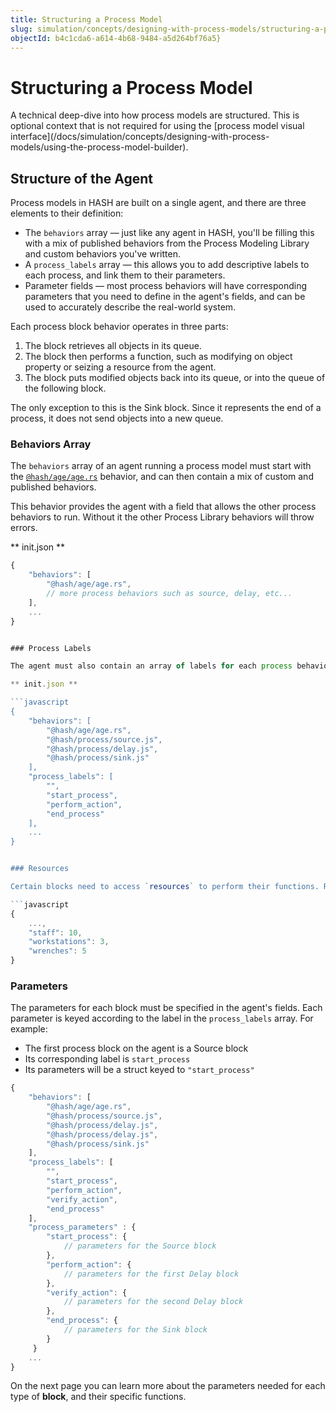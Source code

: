 ```yaml
---
title: Structuring a Process Model
slug: simulation/concepts/designing-with-process-models/structuring-a-process-model
objectId: b4c1cda6-a614-4b68-9484-a5d264bf76a5}
---
```


# Structuring a Process Model

<Hint style="info">
A technical deep-dive into how process models are structured. This is optional context that is not required for using the [process model visual interface](/docs/simulation/concepts/designing-with-process-models/using-the-process-model-builder).
</Hint>

## Structure of the Agent

Process models in HASH are built on a single agent, and there are three elements to their definition:

* The `behaviors` array — just like any agent in HASH, you'll be filling this with a mix of published behaviors from the Process Modeling Library and custom behaviors you've written.
* A `process_labels` array — this allows you to add descriptive labels to each process, and link them to their parameters.
* Parameter fields — most process behaviors will have corresponding parameters that you need to define in the agent's fields, and can be used to accurately describe the real-world system.

Each process block behavior operates in three parts:

1. The block retrieves all objects in its queue.
2. The block then performs a function, such as modifying on object property or seizing a resource from the agent.
3. The block puts modified objects back into its queue, or into the queue of the following block.

<Hint style="warning">
The only exception to this is the Sink block. Since it represents the end of a process, it does not send objects into a new queue.
</Hint>

### Behaviors Array

The `behaviors` array of an agent running a process model must start with the [`@hash/age/age.rs`](/@hash/age) behavior, and can then contain a mix of custom and published behaviors.

<Hint style="warning">
This behavior provides the agent with a field that allows the other process behaviors to run. Without it the other Process Library behaviors will throw errors.
</Hint>

** init.json **

```javascript
{
    "behaviors": [
        "@hash/age/age.rs",
        // more process behaviors such as source, delay, etc...
    ],
    ...
}


### Process Labels

The agent must also contain an array of labels for each process behavior. The labels allow you to give a descriptive name to each block. Only the behaviors listed on the following Process Behaviors page require a label; all other published or custom behaviors should have a `""` placeholder string.

** init.json **

```javascript
{
    "behaviors": [
        "@hash/age/age.rs",
        "@hash/process/source.js", 
        "@hash/process/delay.js", 
        "@hash/process/sink.js"
    ],
    "process_labels": [
        "",
        "start_process",
        "perform_action",
        "end_process"
    ],
    ...
}


### Resources

Certain blocks need to access `resources` to perform their functions. Resources can represent any quantifiable thing required to complete a task, for instance: staff, workstations, and wrenches. Resources should be represented on the process agents state as a field, with a number value representing how many are currently available. For example:

```javascript
{
    ...,
    "staff": 10,
    "workstations": 3,
    "wrenches": 5
}
```

### Parameters

The parameters for each block must be specified in the agent's fields. Each parameter is keyed according to the label in the `process_labels` array. For example:

* The first process block on the agent is a Source block
* Its corresponding label is `start_process`
* Its parameters will be a struct keyed to `"start_process"`

```javascript
{
    "behaviors": [
        "@hash/age/age.rs",
        "@hash/process/source.js", 
        "@hash/process/delay.js",
        "@hash/process/delay.js", 
        "@hash/process/sink.js"
    ],
    "process_labels": [
        "",
        "start_process",
        "perform_action",
        "verify_action",
        "end_process"
    ],
    "process_parameters" : {
        "start_process": {
            // parameters for the Source block
        },
        "perform_action": {
            // parameters for the first Delay block
        },
        "verify_action": {
            // parameters for the second Delay block
        },
        "end_process": {
            // parameters for the Sink block
        }
     }
    ...
}
```

On the next page you can learn more about the parameters needed for each type of **block**, and their specific functions.


